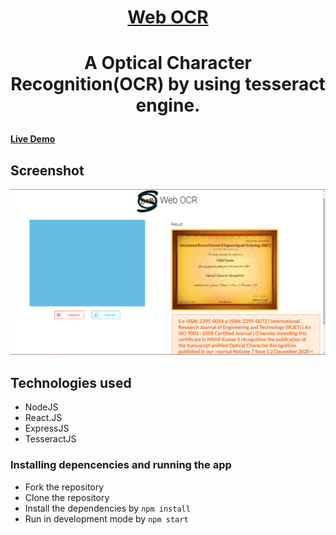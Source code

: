 <h1 align="center"><a href="https://greazey-web-ocr.herokuapp.com/" >Web OCR</a><h1>
<p align="center"> A Optical Character Recognition(OCR) by using tesseract engine.</p>

  #### [Live Demo](https://greazey-web-ocr.herokuapp.com/)
  
## Screenshot
![](https://raw.githubusercontent.com/GreaZeY/Web-OCR/main/SS/demo.PNG)


## Technologies used
* NodeJS
* React.JS
* ExpressJS
* TesseractJS

### Installing depencencies and running the app
* Fork the repository
* Clone the repository
* Install the dependencies by `npm install`
* Run in development mode by `npm start`


